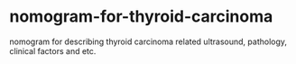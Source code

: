 # nomogram-for-thyroid-carcinoma
nomogram for describing thyroid carcinoma related ultrasound, pathology, clinical factors and etc.
